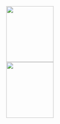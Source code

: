 <div width="150em">
  <img loading="lazy" width="50%" height="150em" src="https://github-readme-stats.vercel.app/api?username=alan-marcel&show_icons=true&theme=radical&include_all_commits=true&count_private=true"/>
  <img loading="lazy" width="50%" height="150em" src="https://github-readme-stats.vercel.app/api/top-langs/?username=alan-marcel&layout=compact&langs_count=7&theme=radical"/>
</div>
